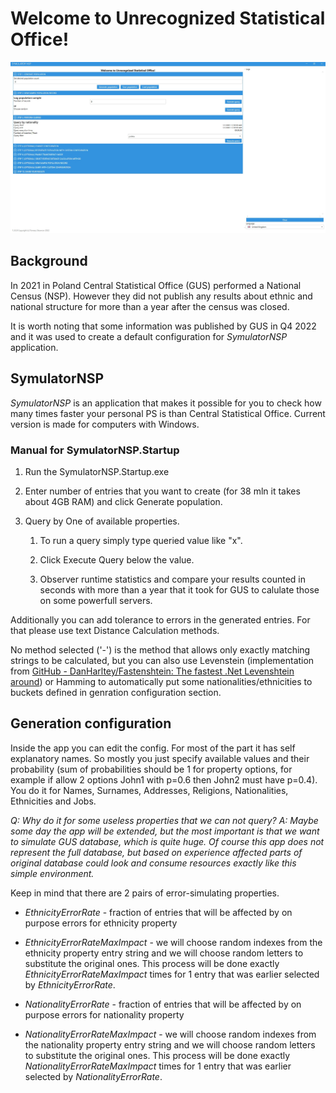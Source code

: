 # Welcome to Unrecognized Statistical Office!

![alt text](https://github.com/skowront/SymulatorNSP2021/blob/master/mainAppView.jpg)

## Background

In 2021 in Poland Central Statistical Office (GUS) performed a National Census (NSP). However they did not publish any results about ethnic and national structure for more than a year after the census was closed. 

It is worth noting that some information was published by GUS in Q4 2022 and it was used to create a default configuration for *SymulatorNSP* application.

## SymulatorNSP

*SymulatorNSP* is an application that makes it possible for you to check how many times faster your personal PS is than Central Statistical Office. Current version is made for computers with Windows. 

### Manual for SymulatorNSP.Startup

1. Run the SymulatorNSP.Startup.exe

2. Enter number of entries that you want to create (for 38 mln it takes about 4GB RAM) and click Generate population. 

3. Query by One of available properties.
   
   1. To run a query simply type queried value like "x".
   
   2. Click Execute Query below the value.
   
   3. Observer runtime statistics and compare your results counted in seconds with more than a year that it took for GUS to calulate those on some powerfull servers. 

Additionally you can add tolerance to errors in the generated entries. For that please use text Distance Calculation methods. 

No method selected ('-') is the method that allows only exactly matching strings to be calculated, but you can also use Levenstein (implementation from [GitHub - DanHarltey/Fastenshtein: The fastest .Net Levenshtein around](https://github.com/DanHarltey/Fastenshtein)) or Hamming to automatically put some nationalities/ethnicities to buckets defined in genration configuration section.

## Generation configuration

Inside the app you can edit the config. For most of the part it has self explanatory names. So mostly you just specify available values and their probability (sum of probabilities should be 1 for property options, for example if allow 2 options John1 with p=0.6 then John2 must have p=0.4). You do it for Names, Surnames, Addresses, Religions, Nationalities, Ethnicities and Jobs. 


*Q: Why do it for some useless properties that we can not query?
A: Maybe some day the app will be extended, but the most important is that we want to simulate GUS database, which is quite huge. Of course this app does not represent the full database, but based on experience affected parts of original database could look and consume resources exactly like this simple environment.*

Keep in mind that there are 2 pairs of error-simulating properties.

- *EthnicityErrorRate* - fraction of entries that will be affected by on purpose errors for ethnicity property 

- *EthnicityErrorRateMaxImpact* - we will choose random indexes from the ethnicity property entry string and we will choose random letters to substitute the original ones. This process will be done exactly *EthnicityErrorRateMaxImpact* times for 1 entry that was earlier selected by *EthnicityErrorRate*.

- *NationalityErrorRate* - fraction of entries that will be affected by on purpose errors for nationality property

- *NationalityErrorRateMaxImpact* - we will choose random indexes from the nationality property entry string and we will choose random letters to substitute the original ones. This process will be done exactly *NationalityErrorRateMaxImpact* times for 1 entry that was earlier selected by *NationalityErrorRate*.


